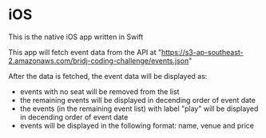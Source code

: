 # iOS
This is the native iOS app written in Swift

This app will fetch event data from the API at "https://s3-ap-southeast-2.amazonaws.com/bridj-coding-challenge/events.json" 

After the data is fetched, the event data will be displayed as:
- events with no seat will be removed from the list
- the remaining events will be displayed in decending order of event date
- the events (in the remaining event list) with label "play" will be displayed in decending order of event date
- events will be displayed in the following format: name, venue and price
